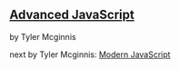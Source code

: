 ## [Advanced JavaScript](https://coursehunter.net/course/advanced-javascript)
  
by Tyler Mcginnis

next by Tyler Mcginnis: [Modern JavaScript](https://coursehunter.net/course/sovremennyy-javascript-tyler-mcginnis)
